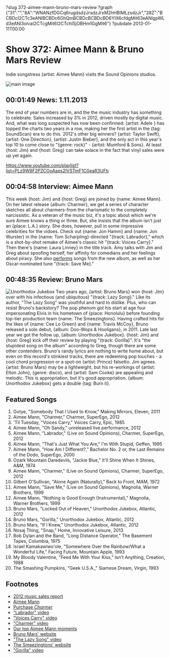 ?slug 372-aimee-mann-bruno-mars-review
?graph {"31":"","8A":"WNANzfDGCq6rugdsdzJrsdzJrxM2hHBIMLzsdzJr","28Z":"BCBDcI2CTc3eANlBCBDc6GhQmBCBDcBCBDcBD6YIX6cfdgMit63eANlgpWLd3eANl3olvaI2CTcgMit6I2CTchISjOBHm1GgMit6"}
?pubdate 2013-01-11T00:00

# Show 372: Aimee Mann & Bruno Mars Review
Indie songstress {artist: Aimee Mann} visits the Sound Opinions studios.

![main image](http://memberdata.s3.amazonaws.com/ai/aimee/photos/aimee_photo_gal_all_photo_1372820613_md.jpg)

## 00:01:49 News: 1.11.2013
The end of year numbers are in, and the the music industry has something to celebrate. Sales increased by 3% in 2012, driven mostly by digital music. And, what was long suspected has now been confirmed: {artist: Adele } has topped the charts two years in a row, making her the first artist in the {tag: SoundScan} era to do this. 2012's other big winners? {artist: Taylor Swift}, {artist: One Direction}, {artist: Justin Bieber}, and the only act in this year's top 10 to come close to "{genre: rock}" - {artist: Mumford & Sons}. At least {host: Jim} and {host: Greg} can take solace in the fact that vinyl sales were up yet again. 

https://www.youtube.com/playlist?list=PLz9W8F2PZCOoAaes2IVSTmF1C0eaR3UFb

## 00:04:58 Interview: Aimee Mann
This week {host: Jim} and {host: Greg} are joined by {name: Aimee Mann}. On her latest release {album: Charmer}, we get a series of character sketches all about charmers-from the charismatic to the completely narcissistic. As a veteran of the music biz, it's a topic about which we're sure Aimee knows a thing or three. But, she insists that the album isn't just an {place: L.A.} story. She does, however, pull in some impressive celebrities for the vidoes. Check out {name: Jon Hamm} and {name: Jon Wurster} in the {name: Tom Scharpling}-directed "{track: Labrador},"  which is a shot-by-shot remake of Aimee's classic hit "{track: Voices Carry}." Then there's {name: Laura Linney} in the title track. Amy talks with Jim and Greg about spoofing herself, her affinity for comedians and her feelings about piracy. She also [performs](http://www.youtube.com/playlist?list=PLz9W8F2PZCOoAaes2IVSTmF1C0eaR3UFb) songs from the new album, as well as her Oscar-nominated tune "{track: Save Me}."

## 00:48:35 Review: Bruno Mars
![Unorthodox Jukebox](https://static.soundopinions.org/assets/372/28Z0.png)
Two years ago, {artist: Bruno Mars} won {host: Jim} over with his infectious (and ubiquitous) "{track: Lazy Song}." Like its author, "The Lazy Song" was youthful and hard to dislike. Plus, who can resist Bruno's backstory? The pop phenom got his start at age four impersonating Elvis in his hometown of {place: Honolulu} before founding top-tier production team {name: The Smeezingtons}. Having crafted hits for the likes of {name: Cee Lo Green} and {name: Travis McCoy}, Bruno released a solo debut, {album: Doo-Wops & Hooligans}, in 2011. Late last year we got the follow up, {album: Unorthodox Jukebox}. {host: Jim} and {host: Greg} kick off their review by playing "{track: Gorilla}". It's "the stupidest song on the album" according to Greg, though there are some other contenders. Bruno's randy lyrics are nothing to write home about, but even on this record's stinkiest tracks, there are redeeming pop touches - a cool chord progression or a spot-on {artist: Prince} falsetto. Jim agrees. {artist: Bruno Mars} may be a lightweight, but his re-workings of {artist: Elton John}, {genre: disco}, and {artist: Sam Cooke} are appealing and melodic. This is appropriation, but it's good appropriation. {album: Unorthodox Jukebox} gets a double {tag: Burn it}.


## Featured Songs
1. Gotye, "Somebody That I Used to Know," Making Mirrors, Eleven, 2011
2. Aimee Mann, "Charmer," Charmer, SuperEgo, 2012
3. 'Til Tuesday, "Voices Carry," Voices Carry, Epic, 1985
4. Aimee Mann, "Oh Sandy," unreleased live performance, 2012
5. Aimee Mann, "Labrador," (Live on Sound Opinions), Charmer, SuperEgo, 2012
6. Aimee Mann, "That's Just What You Are," I'm With Stupid, Geffen, 1995
7. Aimee Mann, "How Am I Different?," Bachelor No. 2 or, the Last Remains of the Dodo, SuperEgo, 2000
8. Ozark Mountain Daredevils, "Jackie Blue," It'll Shine When It Shines, A&M, 1974
9. Aimee Mann, "Charmer," (Live on Sound Opinions), Charmer, SuperEgo, 2012
10. Gilbert O'Sullivan, "Alone Again (Naturally)," Back to Front, MAM, 1972
11. Aimee Mann, "Save Me," (Live on Sound Opinions), Magnolia, Warner Brothers, 1999
12. Aimee Mann, "Nothing is Good Enough (Instrumental)," Magnolia, Warner Brothers, 1999
13. Bruno Mars, "Locked Out of Heaven," Unorthodox Jukebox, Atlantic, 2012
14. Bruno Mars, "Gorilla," Unorthodox Jukebox, Atlantic, 2012
15. Bruno Mars, "If I Knew," Unorthodox Jukebox, Atlantic, 2012
16. Nosaj Thing, "Snap," Home, Innovative Leisure, 2013
17. Bob Dylan and the Band, "Long Distance Operator," The Basement Tapes, Columbia, 1975
18. Israel Kamakawiwo'ole, "Somewhere Over the Rainbow/What a Wonderful Life," Facing Future, Mountain Apple, 1993
19. My Bloody Valentine, "Feed Me With Your Kiss," Isn't Anything, Creation, 1988
20. The Smashing Pumpkins, "Geek U.S.A.," Siamese Dream, Virgin, 1993

## Footnotes
- [2012 music sales report](http://www.billboard.com/news/adele-s-21-2012-s-best-selling-album-gotye-1008067382.story#/news/adele-s-21-2012-s-best-selling-album-gotye-1008067382.story)
- [Aimee Mann](http://www.aimeemann.com/)
- [Purchase *Charmer*](http://www.amazon.com/Charmer-Aimee-Mann/dp/B008NEVP1S)
- ["Labrador" video](http://vimeo.com/51248538)
- ["Voices Carry" video](http://www.youtube.com/watch?v=uejh-bHa4To)
- ["Charmer" video](http://vimeo.com/46655207)
- [Our top Aimee Mann moments](http://soundopinions.tumblr.com/post/40178972165/top-aimee-mann-moments-in-our-opinion)
- [Bruno Mars' website](http://www.brunomars.com/)
- ["The Lazy Song" video](http://www.youtube.com/watch?v=fLexgOxsZu0)
- [The Smeezingtons' website](http://thesmeezingtons.com/)
- ["Gorilla" video](http://www.youtube.com/watch?v=9XXnutQmWPE)
